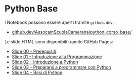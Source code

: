 # Python Base

I Notebook possono essere aperti tramite ```github.dev```:

- [github.dev/AssocamScuolaCamerana/python_corso_base/](https://github.dev/AssocamScuolaCamerana/python_corso_base/)

Le slide HTML sono disponibili tramite GitHub Pages:

- [Slide 00 - Prerequisiti](https://assocamscuolacamerana.github.io/python_corso_base/00_prerequisiti.slides.html)
- [Slide 01 - Introduzione alla Programmazione](https://assocamscuolacamerana.github.io/python_corso_base/01_programmazione.slides.html)
- [Slide 02 - Introduzione a Python](https://assocamscuolacamerana.github.io/python_corso_base/02_python_intro.slides.html)
- [Slide 03 - Prepararsi a programmare con Python](https://assocamscuolacamerana.github.io/python_corso_base/03_ide_setup.slides.html)
- [Slide 04 - Basi di Python](https://assocamscuolacamerana.github.io/python_corso_base/04_python_base.slides.html)
